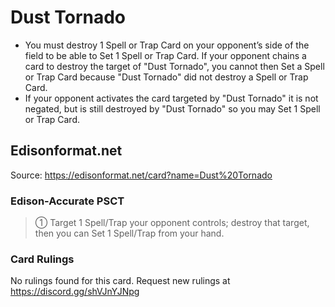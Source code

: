# Dust Tornado

*   You must destroy 1 Spell or Trap Card on your opponent’s side of the field to be able to Set 1 Spell or Trap Card. If your opponent chains a card to destroy the target of "Dust Tornado", you cannot then Set a Spell or Trap Card because "Dust Tornado" did not destroy a Spell or Trap Card.
*   If your opponent activates the card targeted by "Dust Tornado" it is not negated, but is still destroyed by "Dust Tornado" so you may Set 1 Spell or Trap Card.

## Edisonformat.net

Source: https://edisonformat.net/card?name=Dust%20Tornado

### Edison-Accurate PSCT

> ① Target 1 Spell/Trap your opponent controls; destroy that target, then you can Set 1 Spell/Trap from your hand.

### Card Rulings

No rulings found for this card. Request new rulings at https://discord.gg/shVJnYJNpg
            